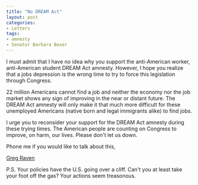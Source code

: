 ```yaml
---
title: "No DREAM Act"
layout: post
categories:
- Letters
tags:
- amnesty
- Senator Barbara Boxer
---
```


I must admit that I have no idea why you support the anti-American worker, anti-American student DREAM Act amnesty. However, I hope you realize that a jobs depression is the wrong time to try to force this legislation through Congress.

22 million Americans cannot find a job and neither the economy nor the job market shows any sign of improving in the near or distant future. The DREAM Act amnesty will only make it that much more difficult for these unemployed Americans (native born and legal immigrants alike) to find jobs.

I urge you to reconsider your support for the DREAM Act amnesty during these trying times. The American people are counting on Congress to improve, on harm, our lives. Please don't let us down.

Phone me if you would like to talk about this,

[Greg Raven](https://www.gregraven.org/)

P.S. Your policies have the U.S. going over a cliff. Can't you at least take your foot off the gas? Your actions seem treasonous.